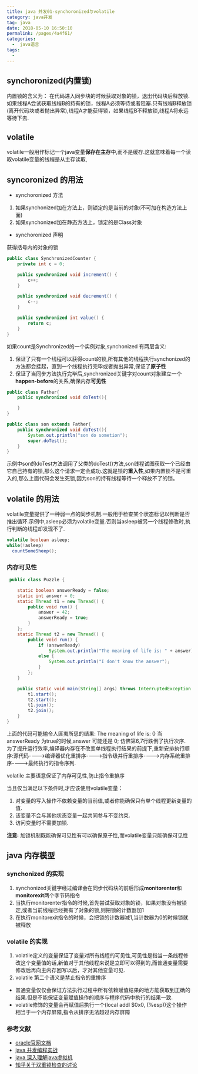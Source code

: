 ```yaml
---
title: java 并发01-synchoronized与volatile
category: java并发
tag: java
date: 2018-05-10 16:50:10
permalink: /pages/4a4f61/
categories: 
  -  java语言
tags: 
  - 
---
```


## synchoronized(内置锁)

内置锁的含义为： 在代码进入同步块的时候获取对象的锁，退出代码块后释放锁.
如果线程A尝试获取线程B的持有的锁，线程A必须等待或者阻塞.只有线程B释放锁(离开代码块或者抛出异常),线程A才能获得锁，如果线程B不释放锁,线程A将永远等待下去.

## volatile

volatile一般用作标记一个java变量**保存在主存**中,而不是缓存.这就意味着每一个读取volatile变量的线程是从主存读取,

<!--more-->
## syncoronized 的用法

- synchoronized 方法

1. 如果synchonized加在方法上，则锁定的是当前的对象(不可加在构造方法上面)
1. 如果synchonized加在静态方法上，锁定的是Class对象

- synchoronized 声明

获得括号内的对象的锁

```java
public class SynchronizedCounter {
    private int c = 0;

    public synchronized void increment() {
        c++;
    }

    public synchronized void decrement() {
        c--;
    }

    public synchronized int value() {
        return c;
    }
}
```

如果count是Synchronized的一个实例对象,synchonized 有两层含义:

1. 保证了只有一个线程可以获得count的锁,所有其他的线程执行synchonized的方法都会挂起，直到一个线程执行完毕或者抛出异常,保证了**原子性**
1. 保证了当同步方法执行完毕后,synchronized关键字对count对象建立一个**happen-before**的关系,确保内存**可见性**

```java
public class Father{
    public synchronized void doTest(){

    }
}

public class son extends Father{
    public synchronized void doTest(){
        System.out.println("son do sometion");
        super.doTest();
    }
}
```

示例中son的doTest方法调用了父类的doTest()方法,son线程试图获取一个已经由它自己持有的锁,那么这个请求一定会成功.这就是锁的**重入性**,如果内置锁不是可重入的,那么上面代码会发生死锁,因为son的持有线程等待一个释放不了的锁。

## volatile 的用法

volatile变量提供了一种弱一点的同步机制.一般用于检查某个状态标记以判断是否推出循环.示例中,asleep必须为volatile变量.否则当asleep被另一个线程修改时,执行判断的线程却发现不了.

```java
volatile boolean asleep;
while(!asleep)
  countSomeSheep();
```

### 内存可见性

```java
 public class Puzzle {

    static boolean answerReady = false;
    static int answer = 0;
    static Thread t1 = new Thread() {
        public void run() {
            answer = 42;
            answerReady = true;
        }
    };
    static Thread t2 = new Thread() {
        public void run() {
            if (answerReady)
                System.out.println("The meaning of life is: " + answer);
            else {
                System.out.println("I don't know the answer");
            }
        };
    }

    public static void main(String[] args) throws InterruptedException {
        t1.start();
        t2.start();
        t1.join();
        t2.join();
    }
}
```

上面的代码可能输令人匪夷所思的结果: The meaning of life is: 0
当answerReady 为true的时候,answer 可能还是 0; 仿佛第6,7行跌倒了执行次序. 为了提升运行效率,编译器内存在不改变单线程执行结果的前提下,重新安排执行顺序:源代码---->编译器优化重排序---->指令级并行重排序---->内存系统重排序---->最终执行的指令序列.

volatile 主要语意保证了内存可见性,防止指令重排序

当且仅当满足以下条件时,才应该使用volatile变量：
1. 对变量的写入操作不依赖变量的当前值,或者你能确保只有单个线程更新变量的值.
1. 该变量不会与其他状态变量一起共同参与不变约束.
1. 访问变量时不需要加锁.

**注意:** 加锁机制既能确保可见性有可以确保原子性,而volatile变量只能确保可见性

## java 内存模型 

### synchonized 的实现

1. synchonized关键字经过编译会在同步代码块的前后形成**monitorenter**和**monitorexit**两个字节码指令
2. 当执行monitorenter指令的时候,首先尝试获取对象的锁，如果对象没有被锁定,或者当前线程已经拥有了对象的锁,则把锁的计数器加1
3. 在执行monitorexit指令的时候，会把锁的计数器减1,当计数器为0的时候锁就被释放

### volatile 的实现

1. volatile定义的变量保证了变量对所有线程的可见性,可见性是指当一条线程修改这个变量值的话,新值对于其他线程来说是立即可以得到的,而普通变量需要修改后再向主内存回写以后，才对其他变量可见.
2. volatile 第二个语义是禁止指令的重排序

- 普通变量仅仅会保证方法执行过程中所有依赖赋值结果的地方能获取到正确的结果.但是不能保证变量赋值操作的顺序与程序代码中执行的结果一致.
- volatile修饰的变量会再赋值后执行一个(local addl $0x0, (%esp))这个操作相当于一个内存屏障,指令从排序无法越过内存屏障

### 参考文献
- [oracle官网文档](https://docs.oracle.com/javase/tutorial/essential/concurrency/syncmeth.html)
- [java 并发编程实战](https://book.douban.com/subject/10484692/)
- [java 深入理解java虚拟机](https://book.douban.com/subject/24722612/)
- [知乎关于双重锁检查的讨论](https://www.zhihu.com/question/35268028) 





